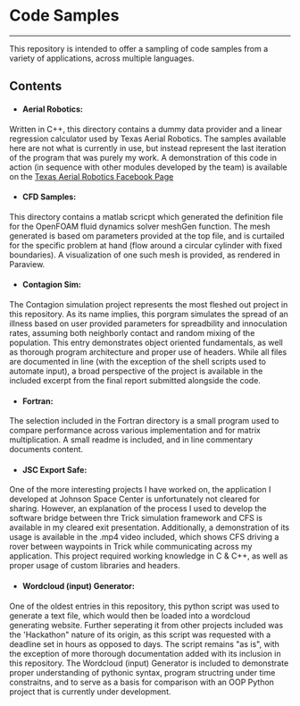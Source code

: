 # Code Samples
---
This repository is intended to offer a sampling of code samples from a variety of applications, across multiple languages.

## Contents

  * #### Aerial Robotics:
  
Written in C++, this directory contains a dummy data provider and a linear regression calculator used by Texas Aerial Robotics. The samples available here are not what is currently in use, but instead represent the last iteration of the program that was purely my work. A demonstration of this code in action (in sequence with other modules developed by the team) is available on the [Texas Aerial Robotics Facebook Page](https://www.facebook.com/texasaerialrobotics/videos/371609939999780/)
  
  * #### CFD Samples:
  
 This directory contains a matlab scricpt which generated the definition file for the OpenFOAM fluid dynamics solver meshGen function. The mesh generated is based om parameters provided at the top file, and is curtailed for the specific problem at hand (flow around a circular cylinder with fixed boundaries). A visualization of one such mesh is provided, as rendered in Paraview.
 
  * #### Contagion Sim:
  
The Contagion simulation project represents the most fleshed out project in this repository. As its name implies, this porgram simulates the spread of an illness based on user provided parameters for spreadbility and innoculation rates, assuming both neighborly contact and random mixing of the population. This entry demonstrates object oriented fundamentals, as well as thorough program architecture and proper use of headers. While all files are documented in line (with the exception of the shell scripts used to automate input), a broad perspective of the project is available in the included excerpt from the final report submitted alongside the code. 

  * #### Fortran:
  
The selection included in the Fortran directory is a small program used to compare performance across various implementation and for matrix multiplication. A small readme is included, and in line commentary documents content.

  * #### JSC Export Safe:
  
One of the more interesting projects I have worked on, the application I developed at Johnson Space Center is unfortunately not cleared for sharing. However, an explanation of the process I used to develop the software bridge between thre Trick simulation framework and CFS is available in my cleared exit presentation. Additionally, a demonstration of its usage is available in the .mp4 video included, which shows CFS driving a rover between waypoints in Trick while communicating across my application. This project required working knowledge in C & C++, as well as proper usage of custom libraries and headers.

  * #### Wordcloud (input) Generator:
  
One of the oldest entries in this repository, this python script was used to generate a text file, which would then be loaded into a wordcloud generating website. Further seperating it from other projects included was the 'Hackathon" nature of its origin, as this script was requested with a deadline set in hours as opposed to days. The script remains "as is", with the exception of more thorough documentation added with its inclusion in this repository. The Wordcloud (input) Generator is included to demonstrate proper understanding of pythonic syntax, program structring under time constraitns, and to serve as a basis for comparison with an OOP Python project that is currently under development.
  
